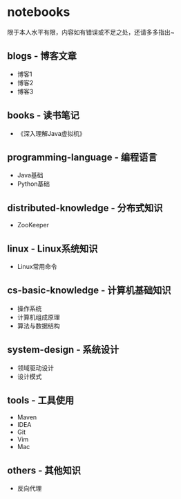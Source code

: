 # notebooks
限于本人水平有限，内容如有错误或不足之处，还请多多指出~


## blogs - 博客文章
- 博客1
- 博客2
- 博客3

## books - 读书笔记
- 《深入理解Java虚拟机》

## programming-language - 编程语言
- Java基础
- Python基础

## distributed-knowledge - 分布式知识
- ZooKeeper

## linux - Linux系统知识
- Linux常用命令

## cs-basic-knowledge - 计算机基础知识
- 操作系统
- 计算机组成原理
- 算法与数据结构
## system-design - 系统设计
- 领域驱动设计
- 设计模式

## tools - 工具使用
- Maven
- IDEA
- Git
- Vim
- Mac

## others - 其他知识
- 反向代理